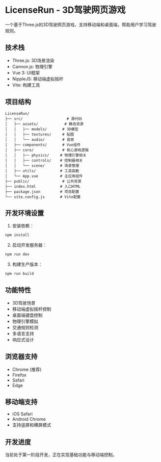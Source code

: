# LicenseRun - 3D驾驶网页游戏

一个基于Three.js的3D驾驶网页游戏，支持移动端和桌面端，帮助用户学习驾驶规则。

## 技术栈

- Three.js: 3D场景渲染
- Cannon.js: 物理引擎
- Vue 3: UI框架
- NippleJS: 移动端虚拟摇杆
- Vite: 构建工具

## 项目结构

```
LicenseRun/
├── src/                    # 源代码
│   ├── assets/            # 静态资源
│   │   ├── models/       # 3D模型
│   │   ├── textures/     # 贴图
│   │   └── audio/        # 音效
│   ├── components/       # Vue组件
│   ├── core/             # 核心游戏逻辑
│   │   ├── physics/     # 物理引擎相关
│   │   ├── controls/    # 控制器相关
│   │   └── scene/       # 场景管理
│   ├── utils/           # 工具函数
│   └── App.vue          # 主应用组件
├── public/               # 公共资源
├── index.html           # 入口HTML
├── package.json         # 项目配置
└── vite.config.js       # Vite配置
```

## 开发环境设置

1. 安装依赖：
```bash
npm install
```

2. 启动开发服务器：
```bash
npm run dev
```

3. 构建生产版本：
```bash
npm run build
```

## 功能特性

- 3D驾驶场景
- 移动端虚拟摇杆控制
- 桌面端键盘控制
- 物理引擎模拟
- 交通规则检测
- 多语言支持
- 响应式设计

## 浏览器支持

- Chrome (推荐)
- Firefox
- Safari
- Edge

## 移动端支持

- iOS Safari
- Android Chrome
- 支持竖屏和横屏模式

## 开发进度

当前处于第一阶段开发，正在实现基础功能与移动端控制。 